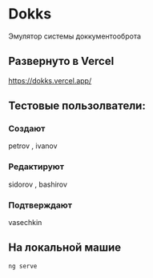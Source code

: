 # Dokks
Эмулятор системы доккументооброта 

## Развернуто в Vercel
https://dokks.vercel.app/

## Тестовые пользолватели:
### Создают 
  petrov , ivanov
### Редактируют 
  sidorov , bashirov
### Подтверждают
  vasechkin

## На локальной машие

`ng serve`  
